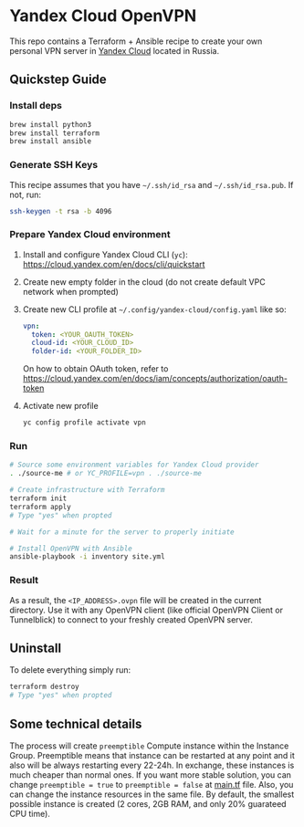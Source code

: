 # Yandex Cloud OpenVPN

This repo contains a Terraform + Ansible recipe to create your own personal VPN server in [Yandex Cloud](https://cloud.yandex.com) located in Russia.

## Quickstep Guide

### Install deps

```sh
brew install python3
brew install terraform
brew install ansible
```

### Generate SSH Keys

This recipe assumes that you have `~/.ssh/id_rsa` and `~/.ssh/id_rsa.pub`. If not, run:

```bash
ssh-keygen -t rsa -b 4096
```

### Prepare Yandex Cloud environment

1. Install and configure Yandex Cloud CLI (`yc`): https://cloud.yandex.com/en/docs/cli/quickstart
2. Create new empty folder in the cloud (do not create default VPC network when prompted)
3. Create new CLI profile at `~/.config/yandex-cloud/config.yaml` like so:

   ```yaml
   vpn:
     token: <YOUR_OAUTH_TOKEN>
     cloud-id: <YOUR_CLOUD_ID>
     folder-id: <YOUR_FOLDER_ID>
   ```
   On how to obtain OAuth token, refer to https://cloud.yandex.com/en/docs/iam/concepts/authorization/oauth-token
4. Activate new profile

   ```bash
   yc config profile activate vpn
   ```

### Run

```bash
# Source some environment variables for Yandex Cloud provider
. ./source-me # or YC_PROFILE=vpn . ./source-me

# Create infrastructure with Terraform
terraform init
terraform apply
# Type "yes" when propted

# Wait for a minute for the server to properly initiate

# Install OpenVPN with Ansible
ansible-playbook -i inventory site.yml
```

### Result

As a result, the `<IP_ADDRESS>.ovpn` file will be created in the current directory. Use it with any OpenVPN client (like official OpenVPN Client or Tunnelblick) to connect to your freshly created OpenVPN server.

## Uninstall

To delete everything simply run:
```bash
terraform destroy
# Type "yes" when propted
```

## Some technical details

The process will create `preemptible` Compute instance within the Instance Group. Preemptible means that instance can be restarted at any point and it also will be always restarting every 22-24h. In exchange, these instances is much cheaper than normal ones. If you want more stable solution, you can change `preemptible = true` to `preemptible = false` at [main.tf](./main.tf) file. Also, you can change the instance resources in the same file. By default, the smallest possible instance is created (2 cores, 2GB RAM, and only 20% guarateed CPU time).
